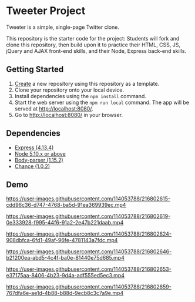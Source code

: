 # Tweeter Project

Tweeter is a simple, single-page Twitter clone.

This repository is the starter code for the project: Students will fork and clone this repository, then build upon it to practice their HTML, CSS, JS, jQuery and AJAX front-end skills, and their Node, Express back-end skills.

## Getting Started

1. [Create](https://docs.github.com/en/repositories/creating-and-managing-repositories/creating-a-repository-from-a-template) a new repository using this repository as a template.
2. Clone your repository onto your local device.
3. Install dependencies using the `npm install` command.
3. Start the web server using the `npm run local` command. The app will be served at <http://localhost:8080/>.
4. Go to <http://localhost:8080/> in your browser.

## Dependencies

- [Express (4.13.4)](https://www.npmjs.com/package/express)
- [Node 5.10.x or above](https://nodejs.org/)
- [Body-parser (1.15.2)](https://www.npmjs.com/package/body-parser)
- [Chance (1.0.2)](https://chancejs.com/)

## Demo

https://user-images.githubusercontent.com/114053788/216802615-cdd96c36-d747-4768-ba5d-91ea369939ec.mp4

https://user-images.githubusercontent.com/114053788/216802619-0e333928-f995-44f6-91a2-2e47b221daab.mp4

https://user-images.githubusercontent.com/114053788/216802624-908dbfca-6fd1-49af-96fe-4781143a7fdc.mp4

https://user-images.githubusercontent.com/114053788/216802646-b21200ea-abd5-4c4f-ba0e-81440e75d685.mp4

https://user-images.githubusercontent.com/114053788/216802653-e37175aa-8406-4b23-9d4a-adf555ed5ec3.mp4

https://user-images.githubusercontent.com/114053788/216802659-767dfa6e-ae1d-4b88-b88d-9ecb8c3c7a9e.mp4


